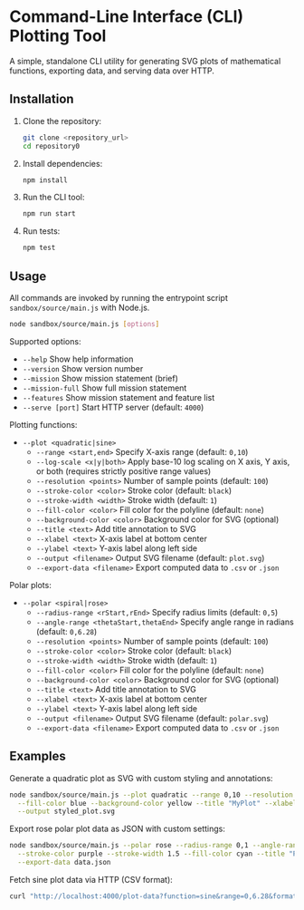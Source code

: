 # Command-Line Interface (CLI) Plotting Tool

A simple, standalone CLI utility for generating SVG plots of mathematical functions, exporting data, and serving data over HTTP.

## Installation

1. Clone the repository:

   ```bash
   git clone <repository_url>
   cd repository0
   ```

2. Install dependencies:

   ```bash
   npm install
   ```

3. Run the CLI tool:

   ```bash
   npm run start
   ```

4. Run tests:

   ```bash
   npm test
   ```

## Usage

All commands are invoked by running the entrypoint script `sandbox/source/main.js` with Node.js.

```bash
node sandbox/source/main.js [options]
```

Supported options:

- `--help`                Show help information
- `--version`             Show version number
- `--mission`             Show mission statement (brief)
- `--mission-full`        Show full mission statement
- `--features`            Show mission statement and feature list
- `--serve [port]`        Start HTTP server (default: `4000`)

Plotting functions:

- `--plot <quadratic|sine>`
  - `--range <start,end>`       Specify X-axis range (default: `0,10`)
  - `--log-scale <x|y|both>`    Apply base-10 log scaling on X axis, Y axis, or both (requires strictly positive range values)
  - `--resolution <points>`     Number of sample points (default: `100`)
  - `--stroke-color <color>`    Stroke color (default: `black`)
  - `--stroke-width <width>`    Stroke width (default: `1`)
  - `--fill-color <color>`      Fill color for the polyline (default: `none`)
  - `--background-color <color>` Background color for SVG (optional)
  - `--title <text>`            Add title annotation to SVG
  - `--xlabel <text>`           X-axis label at bottom center
  - `--ylabel <text>`           Y-axis label along left side
  - `--output <filename>`       Output SVG filename (default: `plot.svg`)
  - `--export-data <filename>`  Export computed data to `.csv` or `.json`

Polar plots:

- `--polar <spiral|rose>`
  - `--radius-range <rStart,rEnd>`   Specify radius limits (default: `0,5`)
  - `--angle-range <thetaStart,thetaEnd>`  Specify angle range in radians (default: `0,6.28`)
  - `--resolution <points>`          Number of sample points (default: `100`)
  - `--stroke-color <color>`         Stroke color (default: `black`)
  - `--stroke-width <width>`         Stroke width (default: `1`)
  - `--fill-color <color>`           Fill color for the polyline (default: `none`)
  - `--background-color <color>`     Background color for SVG (optional)
  - `--title <text>`                 Add title annotation to SVG
  - `--xlabel <text>`                X-axis label at bottom center
  - `--ylabel <text>`                Y-axis label along left side
  - `--output <filename>`            Output SVG filename (default: `polar.svg`)
  - `--export-data <filename>`       Export computed data to `.csv` or `.json`

## Examples

Generate a quadratic plot as SVG with custom styling and annotations:

```bash
node sandbox/source/main.js --plot quadratic --range 0,10 --resolution 50 --stroke-color red --stroke-width 2 \
  --fill-color blue --background-color yellow --title "MyPlot" --xlabel "X-Axis" --ylabel "Y-Axis" \
  --output styled_plot.svg
```

Export rose polar plot data as JSON with custom settings:

```bash
node sandbox/source/main.js --polar rose --radius-range 0,1 --angle-range 0,6.28 --resolution 75 \
  --stroke-color purple --stroke-width 1.5 --fill-color cyan --title "PolarTitle" \
  --export-data data.json
```

Fetch sine plot data via HTTP (CSV format):

```bash
curl "http://localhost:4000/plot-data?function=sine&range=0,6.28&format=csv"
```